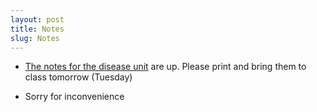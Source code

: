 ```yaml
---
layout: post
title: Notes
slug: Notes
---
```


* [The notes for the disease unit](../../../materials/disease.handouts.pdf) are up. Please print and bring them to class tomorrow (Tuesday)

* Sorry for inconvenience

